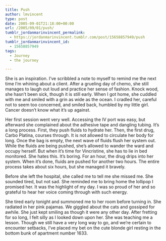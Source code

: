 ```yaml
---
title: Push
author: lmvincent
type: post
date: 2005-09-01T21:18:00+00:00
url: /2005/09/01/push/
tumblr_jordanmarinvincent_permalink:
  - https://jordanmarinvincent.tumblr.com/post/15658857949/push
tumblr_jordanmarinvincent_id:
  - 15658857949
tags:
  - Journey
  - the journey

---
```

She is an inspiration. I&rsquo;ve scribbled a note to myself to remind me the next time I&rsquo;m whining about a client. After a grueling day of chemo, she still manages to laugh out loud and practice her sense of fashion. Knock wood, she hasn&rsquo;t been sick, though it is still early. When I got home, she cuddled with me and smiled with a grin as wide as the ocean. I cradled her, careful not to seem too concerned, and smiled back, humbled by my little girl. Cancer doesn&rsquo;t know what it&rsquo;s up against.<a name="more"></a>

Her first session went very well. Accessing the IV port was easy, but afterward she complained about the adhesive tape and dangling tubing. It&rsquo;s a long process. First, they push fluids to hydrate her. Then, the first drug, Carbo Platina, courses through. It is not allowed to circulate her body for long. Once the bag is empty, the next wave of fluids flush her system out. While the fluids are being pushed, she&rsquo;s allowed to wander the ward and occupy herself. But when it&rsquo;s time for Vincristine, she has to lie in bed monitored. She hates this. It&rsquo;s boring. For an hour, the drug drips into her system. When it&rsquo;s done, fluids are pushed for another two hours. The entire process takes about six hours, but she managed it bravely.

Before she left the hospital, she called me to tell me she missed me. She sounded tired, but not sad. She reminded me to bring home the lollipop I promised her. It was the highlight of my day. I was so proud of her and so grateful to hear her voice coming through with such energy.

She tired early tonight and summoned me to her room before turning in. She radiated in her pink pajamas. We giggled about the cats and gossiped for awhile. She just kept smiling as though it were any other day. After fretting for so long, I felt silly as I looked down upon her. She was teaching me a lesson. Though we still have a very long way to go, and we&rsquo;re certain to encounter setbacks, I&rsquo;ve placed my bet on the cute blonde girl resting in the bottom bunk of apartment number 1633.

<div class="blogger-post-footer">
  <img loading="lazy" width="1" height="1" src="https://blogger.googleusercontent.com/tracker/9039099668816362935-7547666144979938876?l=jordansjourney2.blogspot.com" alt="" />
</div>